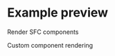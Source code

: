 # Example preview

Render SFC components
<ViewSfc src="./components/a.vue" title="ViewSfc Render"></ViewSfc>

Custom component rendering
<PreView src="./components/data.vue" title="Custom component rendering"></PreView>

